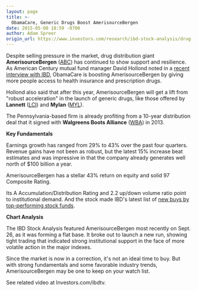 ```yaml
---
layout: page
title: >-
  ObamaCare, Generic Drugs Boost AmerisourceBergen
date: 2015-05-08 18:59 -0700
author: Adam Spreer
origin_url: https://www.investors.com/research/ibd-stock-analysis/drug-distributor-amerisourcebergen-boosted-by-obamacare/
---
```





  



Despite selling pressure in the market, drug distribution giant **AmerisourceBergen** ([ABC](https://research.investors.com/quote.aspx?symbol=ABC)) has continued to show support and resilience. As American Century mutual fund manager David Hollond noted in a [recent interview with IBD](http://news.investors.com/050515-751094-market-tilts-toward-american-century-heritage.htm), ObamaCare is boosting AmerisourceBergen by giving more people access to health insurance and prescription drugs.

  

Hollond also said that after this year, AmerisourceBergen will get a lift from "robust acceleration" in the launch of generic drugs, like those offered by **Lannett** ([LCI](https://research.investors.com/quote.aspx?symbol=LCI)) and **Mylan** ([MYL](https://research.investors.com/quote.aspx?symbol=MYL)).

  

The Pennsylvania-based firm is already profiting from a 10-year distribution deal that it signed with **Walgreens Boots Alliance** ([WBA](https://research.investors.com/quote.aspx?symbol=WBA)) in 2013.

  

**Key Fundamentals**

  

Earnings growth has ranged from 29% to 43% over the past four quarters. Revenue gains have not been as robust, but the latest 15% increase beat estimates and was impressive in that the company already generates well north of $100 billion a year.

  

AmerisourceBergen has a stellar 43% return on equity and solid 97 Composite Rating.

  

Its A Accumulation/Distribution Rating and 2.2 up/down volume ratio point to institutional demand. And the stock made IBD's latest list of [new buys by top-performing stock funds](http://news.investors.com/investing-mutual-funds/050515-751091-top-stock-mutual-funds-new-buys-and-latest-sells.htm).

  

**Chart Analysis**

  

The IBD Stock Analysis featured AmerisourceBergen most recently on Sept. 26, as it was forming a flat base. It broke out to launch a new run, showing tight trading that indicated strong institutional support in the face of more volatile action in the major indexes.

  

Since the market is now in a correction, it's not an ideal time to buy. But with strong fundamentals and some favorable industry trends, AmerisourceBergen may be one to keep on your watch list.

  

See related video at Investors.com/ibdtv.




